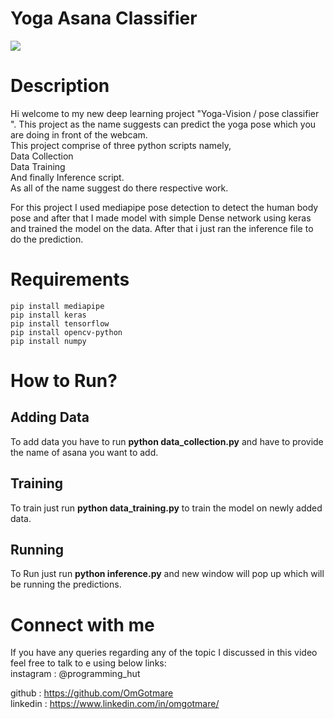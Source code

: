 # Yoga Asana Classifier
<img src="yoga-vision.png"/>
<h1>Description</h1>
Hi welcome to my new deep learning project "Yoga-Vision / pose classifier ". This project as the name suggests can predict the yoga pose which you are doing in front of the webcam.<br>
This project comprise of three python scripts namely,<br>
Data Collection<br>
Data Training<br>
And finally Inference script.<br>
As all of the name suggest do there respective work.<br>

For this project I used mediapipe pose detection to detect the human body pose and after that I made model with simple Dense network using keras and trained the model on the data. After that i just ran the inference file to do the prediction.<br>

<h1>Requirements</h1>
<code>pip install mediapipe</code><br>
<code>pip install keras</code><br>
<code>pip install tensorflow</code><br>
<code>pip install opencv-python</code><br>
<code>pip install numpy</code><br>

<h1>How to Run?</h1>
<h2>Adding Data</h2>
  To add data you have to run <b>python data_collection.py</b> and  have to provide the name of asana you want to add.
 <h2>Training</h2>
  To train just run <b>python data_training.py</b> to train the model on newly added data.
  <h2>Running</h2>
  To Run just run <b>python inference.py</b> and new window will pop up which will be running the predictions.
  

  
<h1>Connect with me</h1>
If you have any queries regarding any of the topic I discussed in this video feel free to talk to e using below links:<br>
instagram : @programming_hut<br>

github : https://github.com/OmGotmare<br>
linkedin : https://www.linkedin.com/in/omgotmare/<br>

  
